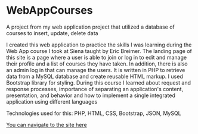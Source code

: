 # WebAppCourses
A project from my web application project that utilized a database of courses to insert, update, delete data


I created this web application to practice the skills I was learning during the Web App course I took at Siena taught by Eric Breimer. The landing page of this site is a page where a user is able to join or log in to edit and manage their profile and a list of courses they have taken. In addition, there is also an admin log in that can manage the users. It is written in PHP to retrieve data from a MySQL database and create reusable HTML markup. I used Bootstrap library for styling. During this course I learned about request and response processes, importance of separating an application's content, presentation, and behavior and how to implement a single integrated application using different languages

Technologies used for this: PHP, HTML, CSS, Bootstrap, JSON, MySQL

[You can navigate to the site here](http://www.breimer.net/rj04maha/projects/project3/login.php)
